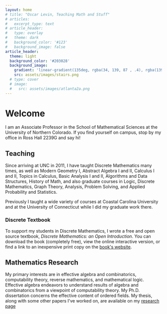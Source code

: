 ```yaml
---
layout: home
# title: "Oscar Levin, Teaching Math and Stuff"
# articles:
#   excerpt_type: text
# article_header:
#   type: overlay
#   theme: dark
#   background_color: '#123'
#   background_image: false
article_header:
  theme: light
  background_color: '#203028'
  background_image:
    gradient: 'linear-gradient(135deg, rgba(34, 139, 87 , .4), rgba(139, 34, 139, .4))'
    src: assets/images/stairs.png
  # type: cover
  # image:
  #   src: assets/images/atlanta2a.png 
---
```


# Welcome

I am an Associate Professor in the School of Mathematical Sciences at the University of Northern Colorado.  If you find yourself on campus, stop by my office in Ross Hall 2239G and say hi!

## Teaching

Since arriving at UNC in 2011, I have taught Discrete Mathematics many times, as well as Modern Geometry I, Abstract Algebra I and II, Calculus I and II, Topics in Calculus, Basic Analysis I and II, Algorithms and Data Structures, History of Math, and also graduate courses in Logic, Discrete Mathematics, Graph Theory, Analysis, Problem Solving, and Applied Probability and Statistics.

Previously I taught a wide variety of courses at Coastal Carolina University and at the University of Connecticut while I did my graduate work there.

### Discrete Textbook

To support my students in Discrete Mathematics, I wrote a free and open source textbook, *Discrete Mathematics: an Open Introduction*.  You can download the book (completely free), view the online interactive version, or find a link to an inexpensive print copy on the [book's website](http://discrete.openmathbooks.org).

## Mathematics Research

My primary interests are in effective algebra and combinatorics, computability theory, reverse mathematics, and mathematical logic. Effective algebra endeavors to understand results of algebra and combinatorics from a viewpoint of computability theory. My Ph.D. dissertation concerns the effective content of ordered fields. My thesis, along with some other papers I've worked on, are available on my [research page](research)
